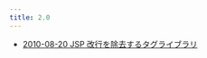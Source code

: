 ```yaml
---
title: 2.0
---
```



- [2010-08-20 JSP 改行を除去するタグライブラリ](./../../../../../d/2010/08/20/JSP_改行を除去するタグライブラリ.md)




